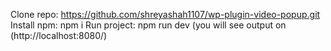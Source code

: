Clone repo: https://github.com/shreyashah1107/wp-plugin-video-popup.git
Install npm: npm i
Run project: npm run dev (you will see output on (http://localhost:8080/)
